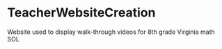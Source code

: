 # TeacherWebsiteCreation
Website used to display walk-through videos for 8th grade Virginia math SOL
